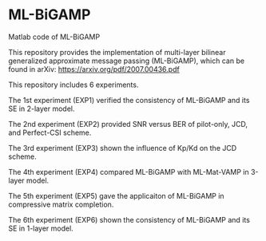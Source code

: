 # ML-BiGAMP
Matlab code of ML-BiGAMP



This repository provides the implementation of multi-layer bilinear generalized approximate message passing (ML-BiGAMP), which can be found in arXiv: https://arxiv.org/pdf/2007.00436.pdf

This repository includes 6 experiments. 

The 1st experiment (EXP1) verified the consistency of ML-BiGAMP and its SE in 2-layer model. 

The 2nd experiment (EXP2) provided SNR versus BER of pilot-only, JCD, and Perfect-CSI scheme. 

The 3rd experiment (EXP3) shown the influence of Kp/Kd on the JCD scheme. 

The 4th experiment (EXP4) compared ML-BiGAMP with ML-Mat-VAMP in 3-layer model. 

The 5th experiment (EXP5) gave the applicaiton of ML-BiGAMP in compressive matrix completion.

The 6th experiment (EXP6) shown the consistency of ML-BiGAMP and  its SE in 1-layer model. 
